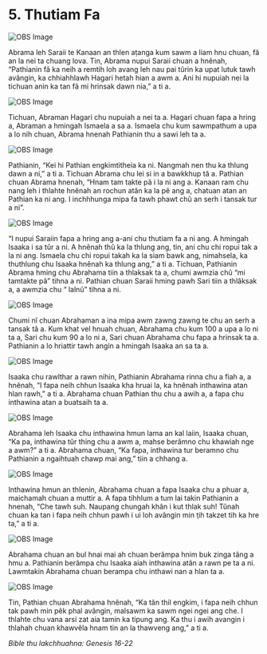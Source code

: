 # 5. Thutiam Fa #

![OBS Image](https://cdn.door43.org/obs/jpg/360px/obs-en-05-01.jpg)

Abrama leh Saraii te Kanaan an thlen aṭanga kum sawm a liam hnu chuan, fâ an la nei ta chuang lova. Tin, Abrama nupui Saraii chuan a hnênah, “Pathianin fâ ka neih a remtih loh avang leh nau pai tûrin ka upat lutuk tawh avângin, ka chhiahhlawh Hagari hetah hian a awm a. Ani hi nupuiah nei la tichuan anin ka tan fâ mi hrinsak dawn nia,” a ti a. 

![OBS Image](https://cdn.door43.org/obs/jpg/360px/obs-en-05-02.jpg)

Tichuan, Abraman Hagari chu nupuiah a nei ta a. Hagari chuan fapa a hring a, Abraman a hmingah Ismaela a sa a. Ismaela chu kum sawmpathum a upa a lo nih chuan, Abrama hnenah Pathianin thu a sawi leh ta a.

![OBS Image](https://cdn.door43.org/obs/jpg/360px/obs-en-05-03.jpg)

Pathianin, “Kei hi Pathian engkimtitheia ka ni. Nangmah nen thu ka thlung dawn a ni,” a ti a. Tichuan Abrama chu lei si in a bawkkhup tâ a. Pathian chuan Abrama hnenah, “Hnam tam takte pâ i la ni ang a. Kanaan ram chu nang leh i thlahte hnênah an rochun atân ka la pê ang a, chatuan atan an Pathian ka ni ang. I inchhhunga mipa fa tawh phawt chû an serh i tansak tur a ni”.

![OBS Image](https://cdn.door43.org/obs/jpg/360px/obs-en-05-04.jpg)

“I nupui Saraiin fapa a hring ang a-ani chu thutiam fa a ni ang. A hmingah Isaaka i sa tûr a ni. A hnênah thû ka la thlung ang, tin, ani chu chi ropui tak a la ni ang. Ismaela chu chi ropui takah ka la siam bawk ang, nimahsela, ka thuthlung chu Isaaka hnênah ka thlung ang,” a ti a. Tichuan, Pathianin Abrama hming chu Abrahama tiin a thlaksak ta a, chumi awmzia chû “mi tamtakte pâ” tihna a ni. Pathian chuan Saraii hming pawh Sari tiin a thlâksak a, a awmzia chu “ lalnû” tihna a ni.

![OBS Image](https://cdn.door43.org/obs/jpg/360px/obs-en-05-05.jpg)

Chumi nî chuan Abrahaman a ina mipa awm zawng zawng te chu an serh a tansak tâ a. Kum khat vel hnuah chuan, Abrahama chu kum 100 a upa a lo ni ta a, Sari chu kum 90 a lo ni a, Sari chuan Abrahama chu fapa a hrinsak ta a. Pathianin a lo hriattir tawh angin a hmingah Isaaka an sa ta a.

![OBS Image](https://cdn.door43.org/obs/jpg/360px/obs-en-05-06.jpg)

Isaaka chu rawlthar a rawn nihin, Pathianin Abrahama rinna chu a fiah a, a hnênah, “I fapa neih chhun Isaaka kha hruai la, ka hnênah inthawina atan hlan rawh,” a ti a. Abrahama chuan Pathian thu chu a awih a, a fapa chu inthawina atan a buatsaih ta a.

![OBS Image](https://cdn.door43.org/obs/jpg/360px/obs-en-05-07.jpg)

Abrahama leh Isaaka chu inthawina hmun lama an kal laiin, Isaaka chuan, “Ka pa, inthawina tûr thing chu a awm a, mahse berâmno chu khawiah nge a awm?” a ti a. Abrahama chuan, “Ka fapa, inthawina tur beramno chu Pathianin a ngaihtuah chawp mai ang,” tiin a chhang a.

![OBS Image](https://cdn.door43.org/obs/jpg/360px/obs-en-05-08.jpg)

Inthawina hmun an thlenin, Abrahama chuan a fapa Isaaka chu a phuar a, maichamah chuan a muttir a. A fapa tihhlum a tum lai takin Pathianin a hnenah, “Che tawh suh. Naupang chungah khân i kut thlak suh! Tûnah chuan ka tan i fapa neih chhun pawh i ui loh avângin min ṭih takzet tih ka hre ta,” a ti a.

![OBS Image](https://cdn.door43.org/obs/jpg/360px/obs-en-05-09.jpg)

Abrahama chuan an bul hnai mai ah chuan berâmpa hnim buk zinga tâng a hmu a. Pathianin berâmpa chu Isaaka aiah inthawina atân a rawn pe ta a ni. Lawmtakin Abrahama chuan berampa chu inthawi nan a hlan ta a.

![OBS Image](https://cdn.door43.org/obs/jpg/360px/obs-en-05-10.jpg)

Tin, Pathian chuan Abrahama hnênah, “Ka tân thil engkim, i fapa neih chhun tak pawh min pêk phal avângin, malsawm ka sawm ngei ngei ang che. I thlahte chu vana arsi zat aia tamin ka tipung ang. Ka thu i awih avangin i thlahah chuan khawvêla hnam tin an la thawveng ang,” a ti a.

_Bible thu lakchhuahna: Genesis 16-22_

